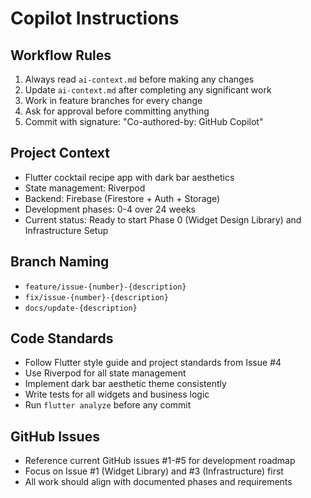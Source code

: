 # Copilot Instructions

## Workflow Rules
1. Always read `ai-context.md` before making any changes
2. Update `ai-context.md` after completing any significant work
3. Work in feature branches for every change
4. Ask for approval before committing anything
5. Commit with signature: "Co-authored-by: GitHub Copilot"

## Project Context
- Flutter cocktail recipe app with dark bar aesthetics
- State management: Riverpod
- Backend: Firebase (Firestore + Auth + Storage)
- Development phases: 0-4 over 24 weeks
- Current status: Ready to start Phase 0 (Widget Design Library) and Infrastructure Setup

## Branch Naming
- `feature/issue-{number}-{description}`
- `fix/issue-{number}-{description}`
- `docs/update-{description}`

## Code Standards
- Follow Flutter style guide and project standards from Issue #4
- Use Riverpod for all state management
- Implement dark bar aesthetic theme consistently
- Write tests for all widgets and business logic
- Run `flutter analyze` before any commit

## GitHub Issues
- Reference current GitHub issues #1-#5 for development roadmap
- Focus on Issue #1 (Widget Library) and #3 (Infrastructure) first
- All work should align with documented phases and requirements
